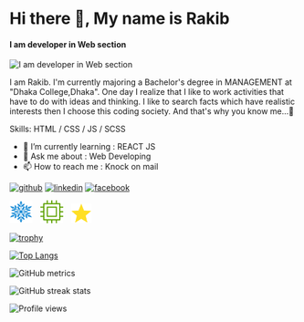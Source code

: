 # Hi there 👋,  My name is Rakib

#### I am developer in Web  section
![I am developer in Web  section](https://media.licdn.com/dms/image/D5616AQGrTrxjw_2nhg/profile-displaybackgroundimage-shrink_350_1400/0/1674933708731?e=1680134400&v=beta&t=oaqfQugrw8FjWBhIpdD0P83iKjnmfyWmynyLbLVxVf0)

I am Rakib. 
I'm currently majoring a Bachelor's degree in MANAGEMENT at "Dhaka College,Dhaka". 
One day I realize that I like to work activities that have to do with ideas and thinking. I like to search facts which have realistic interests then I choose this coding society. 
And that's why you know me...😬

Skills: HTML / CSS / JS / SCSS

- 🌱 I’m currently learning : REACT JS 
- 💬 Ask me about : Web Developing 
- 📫 How to reach me : Knock on mail 


[<img src='https://cdn.jsdelivr.net/npm/simple-icons@3.0.1/icons/github.svg' alt='github' height='40'>](https://github.com/Rakib0061)  [<img src='https://cdn.jsdelivr.net/npm/simple-icons@3.0.1/icons/linkedin.svg' alt='linkedin' height='40'>](https://www.linkedin.com/in/rakibul-islam-567353194///)  [<img src='https://cdn.jsdelivr.net/npm/simple-icons@3.0.1/icons/facebook.svg' alt='facebook' height='40'>](https://www.facebook.com/Rhythm0061)  

<a href='https://archiveprogram.github.com/'><img src='https://raw.githubusercontent.com/acervenky/animated-github-badges/master/assets/acbadge.gif' width='40' height='40'></a> <a href='https://docs.github.com/en/developers'><img src='https://raw.githubusercontent.com/acervenky/animated-github-badges/master/assets/devbadge.gif' width='40' height='40'></a> <a href='https://stars.github.com/'><img src='https://raw.githubusercontent.com/acervenky/animated-github-badges/master/assets/starbadge.gif' width='35' height='35'></a> 

[![trophy](https://github-profile-trophy.vercel.app/?username=Rakib0061)](https://github.com/ryo-ma/github-profile-trophy)

[![Top Langs](https://github-readme-stats.vercel.app/api/top-langs/?username=Rakib0061)](https://github.com/anuraghazra/github-readme-stats)

![GitHub metrics](https://metrics.lecoq.io/Rakib0061)  

![GitHub streak stats](https://streak-stats.demolab.com/?user=Rakib0061)  

![Profile views](https://gpvc.arturio.dev/Rakib0061)  
